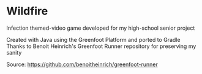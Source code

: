 # Wildfire
 Infection themed-video game developed for my high-school senior project

 Created with Java using the Greenfoot Platform and ported to Gradle
 Thanks to Benoit Heinrich's Greenfoot Runner repository for preserving my sanity

 Source: https://github.com/benoitheinrich/greenfoot-runner